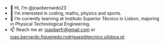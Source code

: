 - 👋 Hi, I’m @joaobernardo23
- 👀 I’m interested in coding, maths, physics and sports. 
- 🌱 I’m currently learning at Instituto Superior Técnico in Lisbon, majoring in Physical Technological Engineering.
- 📫 Reach me at: joaoberfr@gmail.com or joao.bernardo.figueiredo.rodrigues@tecnico.ulisboa.pt

<!---
joaobernardo23/joaobernardo23 is a ✨ special ✨ repository because its `README.md` (this file) appears on your GitHub profile.
You can click the Preview link to take a look at your changes.
--->


